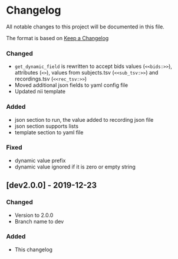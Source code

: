 # Changelog
All notable changes to this project will be documented in this file.

The format is based on [Keep a Changelog](https://keepachangelog.com/en/1.0.0/)

### Changed
- `get_dynamic_field` is rewritten to accept bids values (`<<bids:>>`), 
attributes (`<>`), values from subjects.tsv (`<<sub_tsv:>>`) and recordings.tsv 
(`<<rec_tsv:>>`)
- Moved additional json fields to yaml config file
- Updated nii template

### Added
- json section to run, the value added to recording json file
- json section supports lists
- template section to yaml file

### Fixed
- dynamic value prefix
- dynamic value ignored if it is zero or empty string

## [dev2.0.0] - 2019-12-23

### Changed
- Version to 2.0.0
- Branch name to dev

### Added
- This changelog
